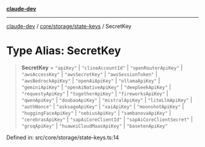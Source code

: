 [**claude-dev**](../../../../README.md)

***

[claude-dev](../../../../README.md) / [core/storage/state-keys](../README.md) / SecretKey

# Type Alias: SecretKey

> **SecretKey** = `"apiKey"` \| `"clineAccountId"` \| `"openRouterApiKey"` \| `"awsAccessKey"` \| `"awsSecretKey"` \| `"awsSessionToken"` \| `"awsBedrockApiKey"` \| `"openAiApiKey"` \| `"ollamaApiKey"` \| `"geminiApiKey"` \| `"openAiNativeApiKey"` \| `"deepSeekApiKey"` \| `"requestyApiKey"` \| `"togetherApiKey"` \| `"fireworksApiKey"` \| `"qwenApiKey"` \| `"doubaoApiKey"` \| `"mistralApiKey"` \| `"liteLlmApiKey"` \| `"authNonce"` \| `"asksageApiKey"` \| `"xaiApiKey"` \| `"moonshotApiKey"` \| `"huggingFaceApiKey"` \| `"nebiusApiKey"` \| `"sambanovaApiKey"` \| `"cerebrasApiKey"` \| `"sapAiCoreClientId"` \| `"sapAiCoreClientSecret"` \| `"groqApiKey"` \| `"huaweiCloudMaasApiKey"` \| `"basetenApiKey"`

Defined in: src/core/storage/state-keys.ts:14
